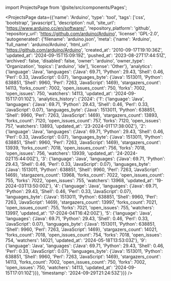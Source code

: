 
import ProjectsPage from '@site/src/components/Pages';

<ProjectsPage
    data={{'name': 'Arduino', 'type': 'tool', 'tags': ['css', 'bootstrap', 'javascript'], 'description': null, 'site_url': 'https://www.arduino.cc/en/software/', 'repository_platform': 'github', 'repository_url': 'https://github.com/arduino/Arduino', 'license': 'GPL-2.0', 'autogenerated': {'filename': 'arduino.json', 'meta': {'name': 'Arduino', 'full_name': 'arduino/Arduino', 'html_url': 'https://github.com/arduino/Arduino', 'created_at': '2010-09-17T19:10:36Z', 'updated_at': '2024-09-15T15:09:19Z', 'pushed_at': '2023-08-27T17:44:51Z', 'archived': false, 'disabled': false, 'owner': 'arduino', 'owner_type': 'Organization', 'topics': ['arduino', 'ide'], 'license': 'Other'}, 'analytics': {'language': 'Java', 'languages': {'Java': 69.71, 'Python': 29.43, 'Shell': 0.46, 'Perl': 0.33, 'JavaScript': 0.07}, 'languages_byte': {'Java': 1513011, 'Python': 638851, 'Shell': 9960, 'Perl': 7263, 'JavaScript': 1469}, 'stargazers_count': 14113, 'forks_count': 7002, 'open_issues_count': 750, 'forks': 7002, 'open_issues': 750, 'watchers': 14113, 'updated_at': '2024-09-15T17:01:10Z'}, 'analytics_history': {'2024': {'1': {'language': 'Java', 'languages': {'Java': 69.71, 'Python': 29.43, 'Shell': 0.46, 'Perl': 0.33, 'JavaScript': 0.07}, 'languages_byte': {'Java': 1513011, 'Python': 638851, 'Shell': 9960, 'Perl': 7263, 'JavaScript': 1469}, 'stargazers_count': 13893, 'forks_count': 7120, 'open_issues_count': 757, 'forks': 7120, 'open_issues': 757, 'watchers': 13893, 'updated_at': '23-2024-01T17:38:00Z'}, '2': {'language': 'Java', 'languages': {'Java': 69.71, 'Python': 29.43, 'Shell': 0.46, 'Perl': 0.33, 'JavaScript': 0.07}, 'languages_byte': {'Java': 1513011, 'Python': 638851, 'Shell': 9960, 'Perl': 7263, 'JavaScript': 1469}, 'stargazers_count': 13939, 'forks_count': 7018, 'open_issues_count': 756, 'forks': 7018, 'open_issues': 756, 'watchers': 13939, 'updated_at': '24-2024-02T15:44:00Z'}, '3': {'language': 'Java', 'languages': {'Java': 69.71, 'Python': 29.43, 'Shell': 0.46, 'Perl': 0.33, 'JavaScript': 0.07}, 'languages_byte': {'Java': 1513011, 'Python': 638851, 'Shell': 9960, 'Perl': 7263, 'JavaScript': 1469}, 'stargazers_count': 13968, 'forks_count': 7022, 'open_issues_count': 755, 'forks': 7022, 'open_issues': 755, 'watchers': 13968, 'updated_at': '19-2024-03T13:50:00Z'}, '4': {'language': 'Java', 'languages': {'Java': 69.71, 'Python': 29.43, 'Shell': 0.46, 'Perl': 0.33, 'JavaScript': 0.07}, 'languages_byte': {'Java': 1513011, 'Python': 638851, 'Shell': 9960, 'Perl': 7263, 'JavaScript': 1469}, 'stargazers_count': 13997, 'forks_count': 7021, 'open_issues_count': 755, 'forks': 7021, 'open_issues': 755, 'watchers': 13997, 'updated_at': '17-2024-04T16:42:00Z'}, '5': {'language': 'Java', 'languages': {'Java': 69.71, 'Python': 29.43, 'Shell': 0.46, 'Perl': 0.33, 'JavaScript': 0.07}, 'languages_byte': {'Java': 1513011, 'Python': 638851, 'Shell': 9960, 'Perl': 7263, 'JavaScript': 1469}, 'stargazers_count': 14021, 'forks_count': 7018, 'open_issues_count': 754, 'forks': 7018, 'open_issues': 754, 'watchers': 14021, 'updated_at': '2024-05-18T13:53:03Z'}, '9': {'language': 'Java', 'languages': {'Java': 69.71, 'Python': 29.43, 'Shell': 0.46, 'Perl': 0.33, 'JavaScript': 0.07}, 'languages_byte': {'Java': 1513011, 'Python': 638851, 'Shell': 9960, 'Perl': 7263, 'JavaScript': 1469}, 'stargazers_count': 14113, 'forks_count': 7002, 'open_issues_count': 750, 'forks': 7002, 'open_issues': 750, 'watchers': 14113, 'updated_at': '2024-09-15T17:01:10Z'}}}, 'timestamp': '2024-09-29T21:24:53Z'}}}
/>
